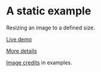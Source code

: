 # A static example

Resizing an image to a defined size.

[Live demo](http://demo.wew.io/Image-Server/examples/simple/static.html)

[More details](https://github.com/whateverweb/Image-Server/blob/master/README.md)

[Image credits](http://www.flickr.com/photos/bengchye_loo/369525606/sizes/o/in/photostream/) in examples.
